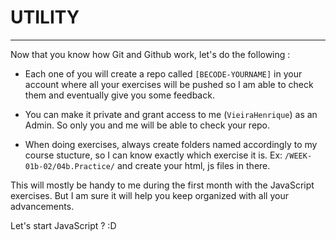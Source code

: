 # UTILITY

---

Now that you know how Git and Github work, let's do the following :

- Each one of you will create a repo called `[BECODE-YOURNAME]` in your account where all your exercises will be pushed so I am able to check them and eventually give you some feedback.

- You can make it private and grant access to me (`VieiraHenrique`) as an Admin. So only you and me will be able to check your repo.

- When doing exercises, always create folders named accordingly to my course stucture, so I can know exactly which exercise it is. Ex: `/WEEK-01b-02/04b.Practice/` and create your html, js files in there.

This will mostly be handy to me during the first month with the JavaScript exercises.
But I am sure it will help you keep organized with all your advancements.

Let's start JavaScript ? :D
